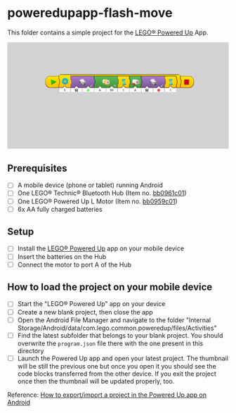 # poweredupapp-flash-move

This folder contains a simple project for the [LEGO&reg; Powered Up](https://play.google.com/store/apps/details?id=com.lego.common.poweredup) App.

![thumbnail](thumbnail.png)

## Prerequisites

* [ ] A mobile device (phone or tablet) running Android
* [ ] One LEGO&reg; Technic&reg; Bluetooth Hub (Item no. [bb0961c01](https://www.bricklink.com/v2/catalog/catalogitem.page?P=bb0961c01&idColor=86))
* [ ] One LEGO&reg; Powered Up L Motor (Item no. [bb0959c01](https://www.bricklink.com/v2/catalog/catalogitem.page?P=bb0959c01&idColor=85))
* [ ] 6x AA fully charged batteries

## Setup

* [ ] Install the [LEGO&reg; Powered Up](https://play.google.com/store/apps/details?id=com.lego.common.poweredup) app on your mobile device
* [ ] Insert the batteries on the Hub
* [ ] Connect the motor to port A of the Hub

## How to load the project on your mobile device

* [ ] Start the "LEGO&reg; Powered Up" app on your device
* [ ] Create a new blank project, then close the app
* [ ] Open the Android File Manager and navigate to the folder
  "Internal Storage/Android/data/com.lego.common.poweredup/files/Activities"
* [ ] Find the latest subfolder that belongs to your blank project.
  You should overwrite the `program.json` file there with the one present in this directory
* [ ] Launch the Powered Up app and open your latest project. The thumbnail will be still the previous one but once you open it you should see the code blocks transferred from the other device. If you exit the project once then the thumbnail will be updated properly, too.

Reference: [How to export/import a project in the Powered Up app on Android](https://racingbrick.com/2020/01/how-to-export-import-a-project-in-the-powered-up-app-on-android/)

<!-- EOF -->
